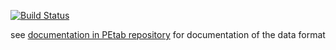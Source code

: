 [![Build Status](https://travis-ci.com/LoosC/Benchmark-Models.svg?branch=hackathon)](https://travis-ci.com/LoosC/Benchmark-Models)

see [documentation in PEtab repository](https://github.com/ICB-DCM/PEtab/blob/master/doc/documentation_data_format.md) for documentation of the data format
